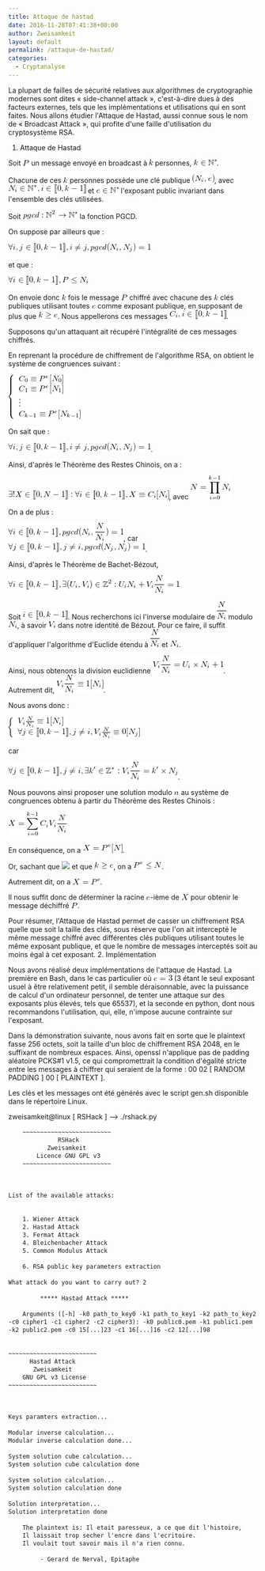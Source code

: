 ```yaml
---
title: Attaque de hastad
date: 2016-11-28T07:41:38+00:00
author: Zweisamkeit
layout: default
permalink: /attaque-de-hastad/
categories:
  - Cryptanalyse
---
```

La plupart de failles de sécurité relatives aux algorithmes de cryptographie modernes sont dites « side-channel attack », c'est-à-dire dues à des facteurs externes, tels que les implémentations et utilisations qui en sont faites. Nous allons étudier l'Attaque de Hastad, aussi connue sous le nom de « Broadcast Attack », qui profite d'une faille d'utilisation du cryptosystème RSA.
1. Attaque de Hastad


Soit ![](/img/8a94f8e86e1c77a7c8afafcfd67e2b2d.png)<!--  P  --> un message envoyé en broadcast à ![](/img/2b2914ef52f602fdb062320ed578d1be.png)<!-- k --> personnes, ![](/img/b11cbe19e80c2017adac993ff1df550b.png)<!-- k\in\mathbb{N}^* -->.

Chacune de ces ![](/img/045fc0ccd9d1ade16386b4a8d9af3816.png)<!--  k  --> personnes possède une clé publique ![](/img/0bb2e2eda11ebfc18df030a4f3c8ad3f.png)<!--  (N_i,e)  -->, avec ![](/img/8620a9d53e52c2e236387fea04fe49a9.png)<!--  N_i\in\mathbb{N}^*, i\in[\![0,k-1]\!]  --> et ![](/img/d64e69af00b53803d04d1ed927ab973c.png)<!--  e\in \mathbb{N}^* --> l'exposant public invariant dans l'ensemble des clés utilisées.

Soit ![](/img/6f5e705138583315211b76e5800cbfd5.png)<!--  pgcd : \mathbb{N}^2 \rightarrow \mathbb{N}^* --> la fonction PGCD.

On suppose par ailleurs que :

![](/img/dfe8893b1ccd52b3fe39df2d5acb4942.png)<!-- \forall i,j\in[\![0,k-1]\!],i\ne j,pgcd(N_i,N_j)=1 -->

et que :

![](/img/47f828e52eff75bbe35db6fb7ba8bdb8.png)<!-- \forall i\in[\![0,k-1]\!],P\leq N_i -->

On envoie donc ![](/img/045fc0ccd9d1ade16386b4a8d9af3816.png)<!--  k  --> fois le message ![](/img/8a94f8e86e1c77a7c8afafcfd67e2b2d.png)<!--  P  --> chiffré avec chacune des ![](/img/045fc0ccd9d1ade16386b4a8d9af3816.png)<!--  k  --> clés publiques utilisant toutes ![](/img/0833b98facb612ed2127a0de6af19b8d.png)<!--  e  --> comme exposant publique, en supposant de plus que ![](/img/88b4ef21e885ed55e2523201867630be.png)<!--  k\ge e  -->. Nous appellerons ces messages ![](/img/fd4dd9fd53d809620b4c982c36afe189.png)<!--  C_i, i\in[\![0,k-1]\!]  -->.

Supposons qu'un attaquant ait récupéré l'intégralité de ces messages chiffrés.

En reprenant la procédure de chiffrement de l'algorithme RSA, on obtient le système de congruences suivant :

![](/img/1e95d9a7001eae2a010ea3da835f7091.png)<!--  \left\{\begin{array}{l}C_0\equiv P^e [N_0]\\C_1\equiv P^e [N_1]\\ \vdots\\C_{k-1}\equiv P^e[N_{k-1}]\end{array}\right. -->

On sait que :

![](/img/fb17d344e0faceda17539e53ca8495dd.png)<!-- \forall i,j\in[\![0,k-1]\!],i\ne j,pgcd(N_i,N_j)=1 -->.

Ainsi, d'après le Théorème des Restes Chinois, on a :

![](/img/8f6674195930a7c9a004dc7290445733.png)<!-- \exists !X\in[\![0,N-1]\!]:\forall i\in[\![0,k-1]\!],X\equiv C_i [ N_i] -->, avec ![](/img/ef2f2be2291914bcb8806bd5f46a3e0d.png)<!-- N=\prod\limits_{i=0}^{k-1}N_i -->

On a de plus :

![](/img/ccc13a2df822bb5a70340a47876fe22c.png)<!--  \forall i\in[\![0,k-1]\!], pgcd(N_i,\frac{N}{N_i})=1 -->, car ![](/img/5bc065a91a27c338923d718ffe582738.png)<!--  \forall j\in[\![0,k-1]\!],j\ne i, pgcd(N_j,N_j)=1 -->.

Ainsi, d'après le Théorème de Bachet-Bézout,

![](/img/82ec76141026329a1d80a8342034bbd0.png)<!--  \forall i\in[\![0,k-1]\!],\exists (U_i,V_i)\in\mathbb{Z}^2:U_iN_i+V_i\frac{N}{N_i}=1 -->

Soit ![](/img/7ca7fdcdb618c45b11b7798adb4360bc.png)<!-- i\in[\![0,k-1]\!] -->. Nous recherchons ici l'inverse modulaire de ![](/img/91fd6bcf888aab77c64a817fb3d0bffd.png)<!-- \frac{N}{N_i} --> modulo ![](/img/3cd3158009cdb06dac38ed02e103d84c.png)<!-- {N_i} -->, à savoir ![](/img/01ab4aad9db132f072f23565ece878a2.png)<!-- V_i --> dans notre identité de Bézout. Pour ce faire, il suffit d'appliquer l'algorithme d'Euclide étendu à ![](/img/91fd6bcf888aab77c64a817fb3d0bffd.png)<!-- \frac{N}{N_i} --> et ![](/img/3cd3158009cdb06dac38ed02e103d84c.png)<!-- {N_i} -->.

Ainsi, nous obtenons la division euclidienne ![](/img/0273029f0d40ead897850f9a1a334fa4.png)<!-- V_i\frac{N}{N_i}=U_i\times N_i+1 -->. Autrement dit, ![](/img/b4bd3d56eeca26ad53b4f9e3afb9c0de.png)<!-- V_i\frac{N}{N_i}\equiv 1 [N_i] -->.

Nous avons donc :

![](/img/f73539f48a1e4286737e2b2b8ef6b114.png)<!--  \left\{\begin{array}{l}V_i\frac{N}{N_i}\equiv 1[N_i]\\ \forall j\in [\![0,k-1]\!],j\ne i,V_i\frac{N}{N_i}\equiv 0 [N_j] \end{array}\right. -->

car

![](/img/514c0fada5725294f8825f4dff17c137.png)<!-- \forall j\in [\![0,k-1]\!],j\ne i,\exists k'\in\mathbb{Z}^*:V_i\frac{N}{N_i}=k'\times N_j  -->.

Nous pouvons ainsi proposer une solution modulo ![](/img/b11dddd55d3af5891c7baea4a9a116a2.png)<!-- n --> au système de congruences obtenu à partir du Théorème des Restes Chinois :

![](/img/36616e8488fe93bd7639cb87572a9e0b.png)<!-- X=\sum\limits_{i=0}^{k-1}C_iV_i\frac{N}{N_i} -->

En conséquence, on a ![](/img/3c4f8ee7db06a3d86a76093ea665efd6.png)<!-- X=P^e [N] -->.

Or, sachant que ![](/img/3280c3142b29e376e064338994887f28.png)<!--  \forall i\in[\![0,k-1]\!], P \leq N_i --> et que ![](/img/efb2a78e939051e0e0dba08e43b26e44.png)<!--  k \geq e  -->, on a ![](/img/fbdd3ae1f594e1eac8c6f94296508b4d.png)<!-- P^e\leq N -->.

Autrement dit, on a ![](/img/47b69a649d18e310c16779c88f9213e2.png)<!-- X=P^e -->.

Il nous suffit donc de déterminer la racine ![](/img/fc86f08db1e2e747a5f0d87d62e27731.png)<!-- e -->-ième de ![](/img/ae841fad7141f34ef547ac09e79fd21e.png)<!-- X --> pour obtenir le message déchiffré ![](/img/3a58cab8a867cf4dd00a1495b4281a40.png)<!-- P -->.

Pour résumer, l'Attaque de Hastad permet de casser un chiffrement RSA quelle que soit la taille des clés, sous réserve que l'on ait intercepté le même message chiffré avec différentes clés publiques utilisant toutes le même exposant publique, et que le nombre de messages interceptés soit au moins égal à cet exposant.
2. Implémentation


Nous avons réalisé deux implémentations de l'attaque de Hastad. La première en Bash, dans le cas particulier où ![](/img/ec81776d083158ebd0b6d3f192cc4633.png)<!-- e=3 --> (3 étant le seul exposant usuel à être relativement petit, il semble déraisonnable, avec la puissance de calcul d'un ordinateur personnel, de tenter une attaque sur des exposants plus élevés, tels que 65537), et la seconde en python, dont nous recommandons l'utilisation, qui, elle, n'impose aucune contrainte sur l'exposant.

Dans la démonstration suivante, nous avons fait en sorte que le plaintext fasse 256 octets, soit la taille d'un bloc de chiffrement RSA 2048, en le suffixant de nombreux espaces. Ainsi, openssl n'applique pas de padding aléatoire PCKS#1 v1.5, ce qui compromettrait la condition d'égalité stricte entre les messages à chiffrer qui seraient de la forme : 00 02 [ RANDOM PADDING ] 00 [ PLAINTEXT ].

Les clés et les messages ont été générés avec le script gen.sh disponible dans le répertoire Linux.

zweisamkeit@linux [ RSHack ] --> ./rshack.py 


        ~~~~~~~~~~~~~~~~~~~~~~~~~
                  RSHack         
               Zweisamkeit       
            Licence GNU GPL v3   
        ~~~~~~~~~~~~~~~~~~~~~~~~~



    List of the available attacks:


        1. Wiener Attack
        2. Hastad Attack
        3. Fermat Attack
        4. Bleichenbacher Attack
        5. Common Modulus Attack

        6. RSA public key parameters extraction

    What attack do you want to carry out? 2

             ***** Hastad Attack *****

        Arguments ([-h] -k0 path_to_key0 -k1 path_to_key1 -k2 path_to_key2 -c0 cipher1 -c1 cipher2 -c2 cipher3): -k0 public0.pem -k1 public1.pem -k2 public2.pem -c0 15[...]23 -c1 16[...]16 -c2 12[...]98


    ~~~~~~~~~~~~~~~~~~~~~~~~~
          Hastad Attack      
           Zweisamkeit       
        GNU GPL v3 License   
    ~~~~~~~~~~~~~~~~~~~~~~~~~



    Keys paramters extraction...

    Modular inverse calculation...
    Modular inverse calculation done...

    System solution cube calculation...
    System solution cube calculation done

    System solution calculation...
    System solution calculation done

    Solution interpretation...
    Solution interpretation done

        The plaintext is: Il etait paresseux, a ce que dit l'histoire,
        Il laissait trop secher l'encre dans l'ecritoire.
        Il voulait tout savoir mais il n'a rien connu.
        
             - Gerard de Nerval, Epitaphe
